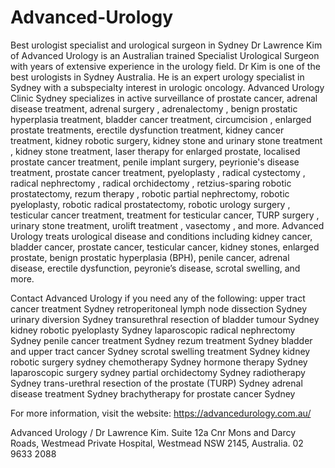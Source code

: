 # Advanced-Urology
Best urologist specialist and urological surgeon in Sydney
Dr Lawrence Kim of Advanced Urology is an Australian trained Specialist Urological Surgeon with years of extensive experience in the urology field. Dr Kim is one of the best urologists in Sydney Australia. He is an expert urology specialist in Sydney with a subspecialty interest in urologic oncology.
Advanced Urology Clinic Sydney specializes in active surveillance of prostate cancer, adrenal disease treatment, adrenal surgery , adrenalectomy , benign prostatic hyperplasia treatment, bladder cancer treatment, circumcision , enlarged prostate treatments, erectile dysfunction treatment, kidney cancer treatment, kidney robotic surgery, kidney stone and urinary stone treatment , kidney stone treatment, laser therapy for enlarged prostate, localised prostate cancer treatment, penile implant surgery, peyrionie's disease treatment, prostate cancer treatment, pyeloplasty , radical cystectomy , radical nephrectomy , radical orchidectomy , retzius-sparing robotic prostatectomy, rezum therapy , robotic partial nephrectomy, robotic pyeloplasty, robotic radical prostatectomy, robotic urology surgery , testicular cancer treatment, treatment for testicular cancer, TURP surgery , urinary stone treatment, urolift treatment , vasectomy , and more. 
Advanced Urology treats urological disease and conditions including kidney cancer, bladder cancer, prostate cancer, testicular cancer, kidney stones, enlarged prostate, benign prostatic hyperplasia (BPH), penile cancer, adrenal disease, erectile dysfunction, peyronie’s disease, scrotal swelling, and more. 

Contact Advanced Urology if you need any of the following: 
upper tract cancer treatment Sydney
retroperitoneal lymph node dissection Sydney
urinary diversion Sydney
transurethral resection of bladder tumour Sydney
kidney robotic pyeloplasty Sydney
laparoscopic radical nephrectomy Sydney
penile cancer treatment Sydney
rezum treatment Sydney
bladder and upper tract cancer Sydney
scrotal swelling treatment Sydney
kidney robotic surgery sydney
chemotherapy Sydney
hormone therapy Sydney
laparoscopic surgery sydney
partial orchidectomy Sydney
radiotherapy Sydney
trans-urethral resection of the prostate (TURP) Sydney
adrenal disease treatment Sydney
brachytherapy for prostate cancer Sydney

For more information, visit the website: https://advancedurology.com.au/

Advanced Urology / Dr Lawrence Kim. Suite 12a Cnr Mons and Darcy Roads, Westmead Private Hospital, Westmead NSW 2145, Australia. 02 9633 2088
